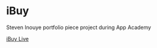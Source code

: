 # iBuy

Steven Inouye portfolio piece project during App Academy

[iBuy Live](https://ibuyapp.herokuapp.com)
